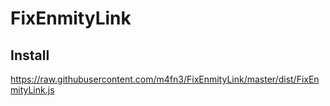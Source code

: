 # FixEnmityLink

## Install
https://raw.githubusercontent.com/m4fn3/FixEnmityLink/master/dist/FixEnmityLink.js